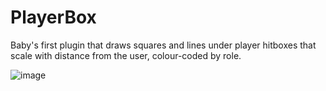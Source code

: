 # PlayerBox

Baby's first plugin that draws squares and lines under player hitboxes that scale with distance from the user, colour-coded by role.

![image](https://github.com/user-attachments/assets/1cbce589-80ba-4584-882f-2e85d98bf480)
